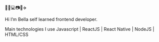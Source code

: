 👩‍💻💻📷🌿✈️

Hi I’m Bella self learned frontend developer.

Main technologies I use 
Javascript | ReactJS | React Native | NodeJS | HTML/CSS
